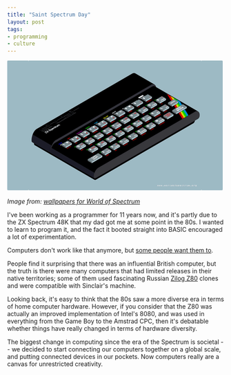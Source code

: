 ```yaml
---
title: "Saint Spectrum Day"
layout: post
tags:
- programming
- culture
---
```


![ZX Spectrum 48K](/images/spectrum.png)

*Image from: [wallpapers for World of Spectrum](http://www.type-invaders.com/sinclair/wallpapers/)*

I've been working as a programmer for 11 years now, and it's partly due to the ZX Spectrum 48K that my dad got me at some point in the 80s.  I wanted to learn to program it, and the fact it booted straight into BASIC encouraged a lot of experimentation.

Computers don't work like that anymore, but [some people want them to](http://www.raspberrypi.org/).

People find it surprising that there was an influential British computer, but the truth is there were many computers that had limited releases in their native territories; some of them used fascinating Russian [Zilog Z80](http://en.wikipedia.org/wiki/Zilog_Z80) clones and were compatible with Sinclair's machine.

Looking back, it's easy to think that the 80s saw a more diverse era in terms of home computer hardware.  However, if you consider that the Z80 was actually an improved implementation of Intel's 8080, and was used in everything from the Game Boy to the Amstrad CPC, then it's debatable whether things have really changed in terms of hardware diversity.

The biggest change in computing since the era of the Spectrum is societal -- we decided to start connecting our computers together on a global scale, and putting connected devices in our pockets.  Now computers really are a canvas for unrestricted creativity.
